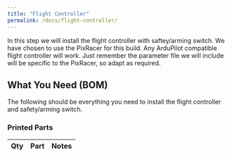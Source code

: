 ```yaml
---
title: "Flight Controller"
permalink: /docs/flight-controller/
---
```


In this step we will install the flight controller with saftey/arming switch.  We have chosen to use the PixRacer for this build.  Any ArduPilot compatible flight controller will work.  Just remember the parameter file we will include will be specific to the PixRacer, so adapt as required.




## What You Need (BOM)
The following should be everything you need to install the flight controller and safety/arming switch.  

### Printed Parts

Qty | Part | Notes 
---|---|---
